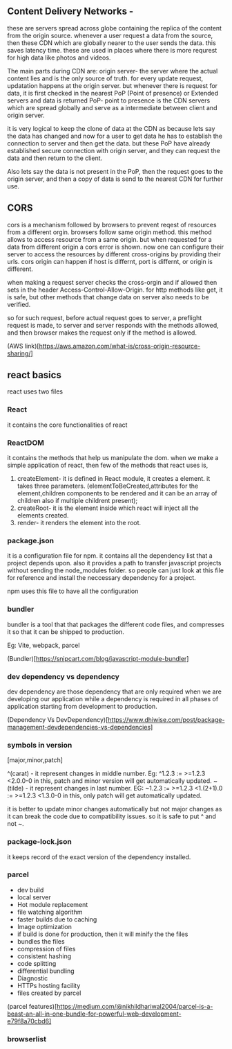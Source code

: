 ## Content Delivery Networks -

these are servers spread across globe containing the replica of the content from the origin source.
whenever a user request a data from the source, then these CDN which are globally nearer to the user sends the data. this saves latency time.
these are used in places where there is more requrest for high data like photos and videos.

The main parts during CDN are:
origin server- the server where the actual content lies and is the only source of truth. for every update request, updatation happens at the origin server. but whenever there is request for data, it is first checked in the nearest PoP (Point of presence) or Extended servers and data is returned
PoP- point to presence is the CDN servers which are spread globally and serve as a intermediate between client and origin server.

it is very logical to keep the clone of data at the CDN as because lets say the data has changed and now for a user to get data he has to establish the connection to server and then get the data. but these PoP have already established secure connection with origin server, and they can request the data and then return to the client.

Also lets say the data is not present in the PoP, then the request goes to the origin server, and then a copy of data is send to the nearest CDN for further use.

## CORS

cors is a mechanism followed by browsers to prevent reqest of resources from a different orgin. browsers follow same origin method.
this method allows to access resource from a same origin. but when requested for a data from different origin a cors error is shown.
now one can configure their server to access the resources by different cross-origins by providing their urls. cors origin can happen if host is differnt, port is differnt, or origin is different.

when making a request server checks the cross-orgin and if allowed then sets in the header Access-Control-Allow-Origin.
for http methods like get, it is safe, but other methods that change data on server also needs to be verified.

so for such request, before actual request goes to server, a preflight request is made, to server and server responds with the methods allowed, and then browser makes the request only if the method is allowed.

(AWS link)[https://aws.amazon.com/what-is/cross-origin-resource-sharing/]

## react basics

react uses two files

### React

it contains the core functionalities of react

### ReactDOM 

it contains the methods that help us manipulate the dom.
when we make a simple application of react, then few of the methods that react uses is,

1. createElement- it is defined in React module, it creates a element. it takes three parameters. (elementToBeCreated,attributes for the element,children components to be rendered and it can be an array of children also if multiple childrent present);
2. createRoot- it is the element inside which react will inject all the elements created. 
3. render- it renders the element into the root.


### package.json
it is a configuration file for npm. it contains all the dependency list that a project depends upon. also it provides a path to transfer javascript projects without sending the node_modules folder. so people can just look at this file for reference and install the neccessary dependency for a project.

npm uses this file to have all the configuration


### bundler

bundler is a tool that that packages the different code files, and compresses it so that it can be shipped to production.

Eg: Vite, webpack, parcel

(Bundler)[https://snipcart.com/blog/javascript-module-bundler]

### dev dependency vs dependency

dev dependency are those dependency that are only required when we are developing our application while a dependency is required in all phases of application starting from development to production.

(Dependency Vs  DevDependency)[https://www.dhiwise.com/post/package-management-devdependencies-vs-dependencies]

### symbols in version
[major,minor,patch]

^(carat) -  it represent changes in middle number.
Eg: ^1.2.3 := >=1.2.3 <2.0.0-0 in this, patch and minor version will get automatically updated.
~(tilde) - it represent changes in last number.
EG: ~1.2.3 := >=1.2.3 <1.(2+1).0 := >=1.2.3 <1.3.0-0 in this, only patch will get automatically updated.


it is better to update minor changes automatically but not major changes as it can break the code due to compatibility issues.
so it is safe to put ^ and not ~.

### package-lock.json

it keeps record of the exact version of the dependency installed.

### parcel

- dev build
- local server
- Hot module replacement 
- file watching algorithm
- faster builds due to caching
- Image optimization
- if build is done for production, then it will minify the the files
- bundles the files
- compression of files
- consistent hashing
- code splitting
- differential bundling
- Diagnostic
- HTTPs hosting facility
- files created by parcel

(parcel features)[https://medium.com/@nikhildhariwal2004/parcel-is-a-beast-an-all-in-one-bundle-for-powerful-web-development-e79f8a70cbd6]

### browserlist

